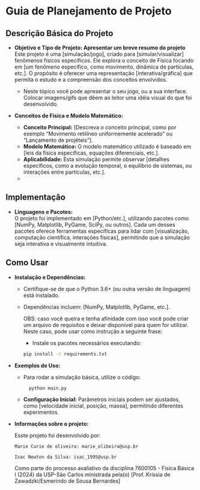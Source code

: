 # Guia de Planejamento de Projeto

## Descrição Básica do Projeto

- **Objetivo e Tipo de Projeto: Apresentar um breve resumo do projeto**  
  Este projeto é uma [simulação/jogo], criado para [simular/visualizar] fenômenos físicos específicos. Ele explora o conceito de Física focando em [um fenômeno específico, como movimento, dinâmica de partículas, etc.]. O propósito é oferecer uma representação [interativa/gráfica] que permita o estudo e a compreensão dos conceitos envolvidos.
  - Neste tópico você pode apresentar o seu jogo, ou a sua interface. Colocar imagens/gifs que dêem ao leitor uma idéia visual do que foi desenvolvido.

- **Conceitos de Física e Modelo Matemático:**  
  - **Conceito Principal:** [Descreva o conceito principal, como por exemplo “Movimento retilíneo uniformemente acelerado” ou “Lançamento de projéteis”].
  - **Modelo Matemático:** O modelo matemático utilizado é baseado em [leis da física específicas, equações diferenciais, etc.]. 
  - **Aplicabilidade:** Esta simulação permite observar [detalhes específicos, como a evolução temporal, o equilíbrio de sistemas, ou interações entre partículas, etc.].
  - 
## Implementação

- **Linguagens e Pacotes:**  
  O projeto foi implementado em [Python/etc.], utilizando pacotes como [NumPy, Matplotlib, PyGame, SciPy, ou outros]. Cada um desses pacotes oferece ferramentas específicas para lidar com [visualização, computação científica, interações físicas], permitindo que a simulação seja interativa e visualmente intuitiva.

## Como Usar

- **Instalação e Dependências:**  
  - Certifique-se de que o Python 3.6+ (ou outra versão de linguagem) está instalado.  
  - Dependências incluem: [NumPy, Matplotlib, PyGame, etc.].

    OBS: caso você queira e tenha afinidade com isso você pode criar um arquivo de requisitos e deixar disponível para quem for utilizar. Neste caso, pode usar como instrução a seguinte frase:
     - Instale os pacotes necessários executando:
    ```bash
    pip install -r requirements.txt

- **Exemplos de Uso:**  
  - Para rodar a simulação básica, utilize o código:
    ```python
      python main.py
    ```
  - **Configuração Inicial:** Parâmetros iniciais podem ser ajustados, como [velocidade inicial, posição, massa], permitindo diferentes experimentos.
  
- **Informações sobre o projeto:**
 
  Esste projeto foi desenvolvido por:
  
      Marie Curie de oliveira: marie_olibeira@usp.br
  
      Isac Newton da Silva: isac_1995@usp.br
  
  Como parte do processo avaliativo da disciplina 7600105 - Física Básica I (2024) da USP-São Carlos ministrada pela(o) [Prof. Krissia de Zawadzki/Esmerindo de Sousa Bernardes] 



